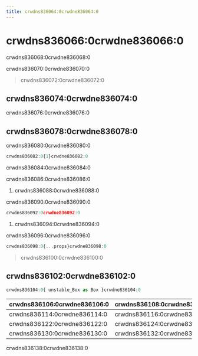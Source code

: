 ```yaml
---
title: crwdns836064:0crwdne836064:0
---
```

# crwdns836066:0crwdne836066:0

<p class="description">crwdns836068:0crwdne836068:0</p>

crwdns836070:0crwdne836070:0

> crwdns836072:0crwdne836072:0

## crwdns836074:0crwdne836074:0

crwdns836076:0crwdne836076:0

## crwdns836078:0crwdne836078:0

crwdns836080:0crwdne836080:0

```jsx
crwdns836082:0{1}crwdne836082:0
```

crwdns836084:0crwdne836084:0

crwdns836086:0crwdne836086:0

1. crwdns836088:0crwdne836088:0

crwdns836090:0crwdne836090:0

```jsx
crwdns836092:0crwdne836092:0
```

1. crwdns836094:0crwdne836094:0

crwdns836096:0crwdne836096:0

```jsx
crwdns836098:0{...props}crwdne836098:0
```

> crwdns836100:0crwdne836100:0

## crwdns836102:0crwdne836102:0

```jsx
crwdns836104:0{ unstable_Box as Box }crwdne836104:0
```

| crwdns836106:0crwdne836106:0                                         | crwdns836108:0crwdne836108:0                                      | crwdns836110:0crwdne836110:0                                   | crwdns836112:0crwdne836112:0 |
|:-------------------------------------------------------------------- |:----------------------------------------------------------------- |:-------------------------------------------------------------- |:---------------------------- |
| <span class="prop-name required">crwdns836114:0crwdne836114:0</span> | <span class="prop-type">crwdns836116:0crwdne836116:0<br /></span> | crwdns836118:0crwdne836118:0                                   | crwdns836120:0crwdne836120:0 |
| <span class="prop-name">crwdns836122:0crwdne836122:0</span>          | <span class="prop-type">crwdns836124:0crwdne836124:0</span>       | <span class="prop-default">crwdns836126:0crwdne836126:0</span> | crwdns836128:0crwdne836128:0 |
| <span class="prop-name">crwdns836130:0crwdne836130:0</span>          | <span class="prop-type">crwdns836132:0crwdne836132:0<br /></span> | <span class="prop-default">crwdns836134:0crwdne836134:0</span> | crwdns836136:0crwdne836136:0 |

crwdns836138:0crwdne836138:0